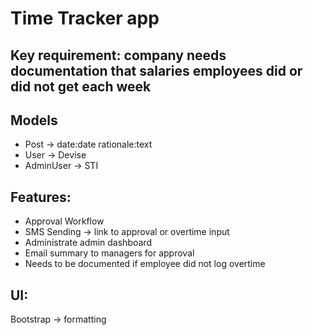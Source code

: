# Time Tracker app

## Key requirement: company needs documentation that salaries employees did or did not get each week

## Models

- Post -> date:date rationale:text
- User -> Devise
- AdminUser -> STI

## Features:

- Approval Workflow
- SMS Sending -> link to approval or overtime input
- Administrate admin dashboard
- Email summary to managers for approval
- Needs to be documented if employee did not log overtime

## UI:

Bootstrap -> formatting
